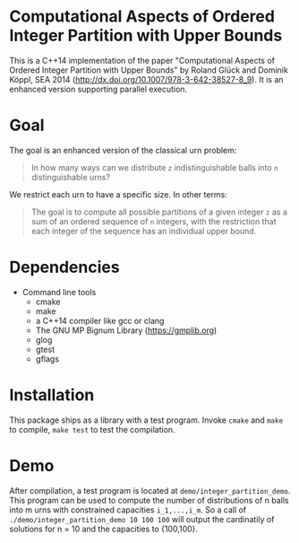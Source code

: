 Computational Aspects of Ordered Integer Partition with Upper Bounds
====================================================================

This is a C++14 implementation of the paper 
"Computational Aspects of Ordered Integer Partition with Upper Bounds"
by Roland Glück and Dominik Köppl, SEA 2014 (http://dx.doi.org/10.1007/978-3-642-38527-8_9).
It is an enhanced version supporting parallel execution.

# Goal

The goal is an enhanced version of the classical urn problem: 

> In how many ways can we distribute `z` indistinguishable balls into `n` distinguishable urns?

We restrict each urn to have a specific size.
In other terms:

> The goal is to compute all possible partitions of a given integer `z` as a sum of an ordered sequence of `n` integers,
> with the restriction that each integer of the sequence has an individual upper bound.

# Dependencies

- Command line tools
  - cmake
  - make
  - a C++14 compiler like gcc or clang 
  - The GNU MP Bignum Library (https://gmplib.org)
  - glog
  - gtest
  - gflags

# Installation

This package ships as a library with a test program.
Invoke `cmake` and `make` to compile, `make test` to test the compilation.

# Demo

After compilation, a test program is located at `demo/integer_partition_demo`.
This program can be used to compute the number of distributions of n balls into m urns with constrained capacities `i_1,...,i_m`.
So a call of `./demo/integer_partition_demo 10 100 100` will output the cardinatily of solutions for n = 10 and the capacities to {100,100}.
